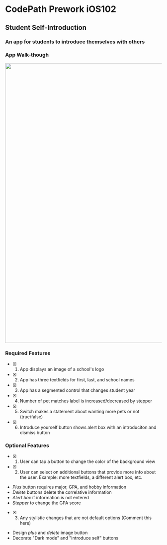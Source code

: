 # CodePath Prework iOS102

## Student Self-Introduction

### An app for students to introduce themselves with others

### App Walk-though
<img src="https://i.imgur.com/RtczRfN.gif" width=900><br>

### Required Features

- [x] 1. App displays an image of a school's logo
- [x] 2. App has three textfields for first, last, and school names
- [x] 3. App has a segmented control that changes student year
- [x] 4. Number of pet matches label is increased/decreased by stepper
- [x] 5. Switch makes a statement about wanting more pets or not (true/false) 
- [x] 6. Introduce yourself button shows alert box with an introduciton and dismiss button

### Optional Features

- [x] 1. User can tap a button to change the color of the background view
- [x] 2. User can select on additional buttons that provide more info about the user. Example: more textfields, a different alert box, etc.
* *Plus* button requires major, GPA, and hobby information
* *Delete* buttons delete the correlative information
* *Alert box* if information is not entered
* *Stepper* to change the GPA score
- [x] 3. Any stylistic changes that are not default options (Comment this here)
* Design *plus* and *delete* image button
* Decorate "Dark mode" and "Introduce self" buttons
